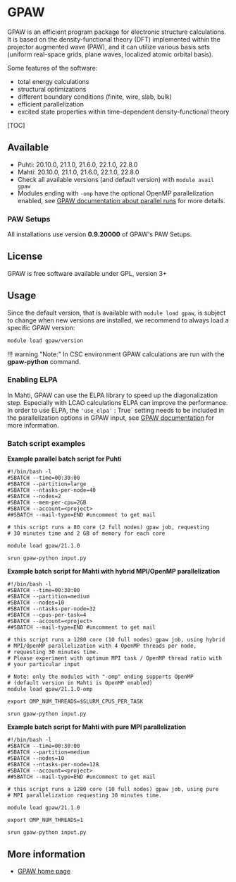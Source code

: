 # GPAW

GPAW is an efficient program package for electronic structure
calculations. It is based on the density-functional theory (DFT)
implemented within the projector augmented wave (PAW), and it can utilize
various basis sets (uniform real-space grids, plane waves, localized
atomic orbital basis).

Some features of the software:

-   total energy calculations
-   structural optimizations
-   different boundary conditions (finite, wire, slab, bulk)
-   efficient parallelization
-   excited state properties within time-dependent density-functional
    theory

[TOC]

## Available

-   Puhti: 20.10.0, 21.1.0, 21.6.0, 22.1.0, 22.8.0
-   Mahti: 20.10.0, 21.1.0, 21.6.0, 22.1.0, 22.8.0
-   Check all available versions (and default version) with
    `module avail gpaw`
-   Modules ending with `-omp` have the optional OpenMP parallelization enabled,
    see [GPAW documentation about parallel runs](https://wiki.fysik.dtu.dk/gpaw/documentation/parallel_runs/parallel_runs.html?highlight=openmp#manual-openmp)
    for more details.

### PAW Setups

All installations use version **0.9.20000** of GPAW's PAW Setups.

## License
GPAW is free software available under GPL, version 3+

## Usage

Since the default version, that is available with `module load gpaw`, is
subject to change when new versions are installed, we recommend to always load
a specific GPAW version:

```bash
module load gpaw/version
```

!!! warning "Note:"
    In CSC environment GPAW calculations are run with the **gpaw-python** command.

### Enabling ELPA

In Mahti, GPAW can use the ELPA library to speed up the diagonalization step. Especially with LCAO calculations ELPA can improve
the performance. In order to use ELPA, the `'use_elpa'` : True` setting needs to be included in the parallelization options in GPAW input,
see [GPAW documentation](https://wiki.fysik.dtu.dk/gpaw/documentation/lcao/lcao.html#notes-on-performance) for more information.

### Batch script examples

**Example parallel batch script for Puhti**

```
#!/bin/bash -l
#SBATCH --time=00:30:00
#SBATCH --partition=large
#SBATCH --ntasks-per-node=40
#SBATCH --nodes=2
#SBATCH --mem-per-cpu=2GB
#SBATCH --account=<project>
##SBATCH --mail-type=END #uncomment to get mail

# this script runs a 80 core (2 full nodes) gpaw job, requesting
# 30 minutes time and 2 GB of memory for each core

module load gpaw/21.1.0

srun gpaw-python input.py
```

**Example batch script for Mahti with hybrid MPI/OpenMP parallelization**

```
#!/bin/bash -l
#SBATCH --time=00:30:00
#SBATCH --partition=medium
#SBATCH --nodes=10
#SBATCH --ntasks-per-node=32
#SBATCH --cpus-per-task=4
#SBATCH --account=<project>
##SBATCH --mail-type=END #uncomment to get mail

# this script runs a 1280 core (10 full nodes) gpaw job, using hybrid
# MPI/OpenMP parallelization with 4 OpenMP threads per node,
# requesting 30 minutes time.
# Please experiment with optimum MPI task / OpenMP thread ratio with
# your particular input

# Note: only the modules with "-omp" ending supports OpenMP
# (default version in Mahti is OpenMP enabled)
module load gpaw/21.1.0-omp

export OMP_NUM_THREADS=$SLURM_CPUS_PER_TASK

srun gpaw-python input.py
```

**Example batch script for Mahti with pure MPI parallelization**

```
#!/bin/bash -l
#SBATCH --time=00:30:00
#SBATCH --partition=medium
#SBATCH --nodes=10
#SBATCH --ntasks-per-node=128
#SBATCH --account=<project>
##SBATCH --mail-type=END #uncomment to get mail

# this script runs a 1280 core (10 full nodes) gpaw job, using pure
# MPI parallelization requesting 30 minutes time.

module load gpaw/21.1.0

export OMP_NUM_THREADS=1

srun gpaw-python input.py
```


## More information

-   [GPAW home page](https://wiki.fysik.dtu.dk/gpaw/)
